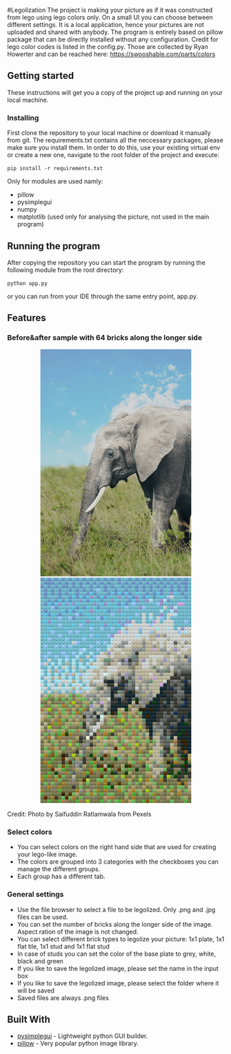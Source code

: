 #Legolization
The project is making your picture as if it was constructed from lego using lego colors only. 
On a small UI you can choose between different settings. 
It is a local application, hence your pictures are not uploaded and shared with anybody.
The program is entirely based on pillow package that can be directly installed without any configuration.
Credit for lego color codes is listed in the config.py. Those are collected by Ryan Howerter and can be reached here:
https://swooshable.com/parts/colors

## Getting started
These instructions will get you a copy of the project up and running on your local machine.

### Installing
First clone the repository to your local machine or download it manually from git.
The requirements.txt contains all the neccessary packages, please make sure you install them. In order to do this, use your existing virtual env or create a new one, navigate to the root folder of the project and execute:
```
pip install -r requirements.txt
```
Only for modules are used namly:
* pillow
* pysimplegui
* numpy
* matplotlib (used only for analysing the picture, not used in the main program)

## Running the program
After copying the repository you can start the program by running the following module from the root directory:
```
python app.py
```
or you can run from your IDE through the same entry point, app.py.

## Features
### Before&after sample with 64 bricks along the longer side 
<p align="center">
  <img src="/assets/sample_pic_readme.jpg" width=350>
  <img src="/assets/sample_pic_readme_legolized.png" width=350>
</p>
Credit: Photo by Saifuddin Ratlamwala from Pexels

### Select colors
* You can select colors on the right hand side that are used for creating your lego-like image.
* The colors are grouped into 3 categories with the checkboxes you can manage the different groups. 
* Each group has a different tab.

### General settings
* Use the file browser to select a file to be legolized. Only .png and .jpg files can be used.
* You can set the number of bricks along the longer side of the image. Aspect ration of the image is not changed.
* You can select different brick types to legolize your picture: 1x1 plate, 1x1 flat tile, 1x1 stud and 1x1 flat stud
* In case of studs you can set the color of the base plate to grey, white, black and green
* If you like to save the legolized image, please set the name in the input box
* If you like to save the legolized image, please select the folder where it will be saved
* Saved files are always .png files

## Built With
* [pysimplegui](https://pysimplegui.readthedocs.io/en/latest/) - Lightweight python GUI builder.
* [pillow](https://pillow.readthedocs.io/en/stable/) - Very popular python image library.

